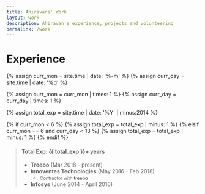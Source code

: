 ```yaml
---
title: Ahiravans' Work
layout: work
description: Ahiravan's experience, projects and volunteering
permalink: /work
---
```


# Experience


{% assign curr_mon = site.time | date: '%-m' %}
{% assign curr_day = site.time | date: '%d' %}

{% assign curr_mon = curr_mon | times: 1 %}
{% assign curr_day = curr_day | times: 1 %}

{% assign total_exp = site.time | date: '%Y' | minus:2014  %}


{% if curr_mon < 6 %}
	{% assign total_exp = total_exp | minus: 1 %}
{% elsif curr_mon == 6 and curr_day < 13 %}
	{% assign total_exp = total_exp | minus: 1 %}
{% endif %}

> #### Total Exp: {{ total_exp }}+ years
> * **Treebo** (Mar 2018 - present)
> * **Innoventes Technologies** (May 2016 - Feb 2018)  
>  	+ <small>Contractor with **treebo**</small>
> * **Infosys** (June 2014 - April 2016)
